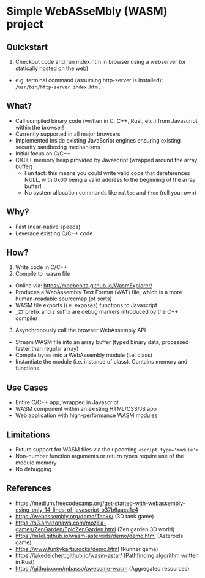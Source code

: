 # Simple WebASseMbly (WASM) project

## Quickstart

1. Checkout code and run index.htm in browser using a webserver (or statically hosted on the web)
 * e.g. terminal command (assuming http-server is installed): `/usr/bin/http-server index.html`

## What?

* Call compiled binary code (written in C, C++, Rust, etc.) from Javascript within the browser!
* Currently supported in all major browsers
* Implemented inside existing JavaScript engines ensuring existing security sandboxing mechanisms
* Initial focus on C/C++
* C/C++ memory heap provided by Javascript (wrapped around the array buffer)
  * Fun fact: this means you could write valid code that dereferences NULL, with 0x00 being a valid address to the beginning of the array buffer!
  * No system allocation commands like `malloc` and `free` (roll your own)

## Why?

* Fast (near-native speeds)
* Leverage existing C/C++ code

## How?

1. Write code in C/C++
2. Compile to .wasm file
  * Online via: https://mbebenita.github.io/WasmExplorer/
  * Produces a WebAssembly Text Format (WAT) file, which is a more human-readable sourcemap (of sorts)
  * WASM file exports (i.e. exposes) functions to Javascript
  * `_Z7` prefix and `i` suffix are debug markers introduced by the C++ compiler
3. Asynchronously call the browser WebAssembly API
  * Stream WASM file into an array buffer (typed binary data, processed faster than regular array)
  * Compile bytes into a WebAssembly module (i.e. class)
  * Instantiate the module (i.e. instance of class). Contains memory and functions.

## Use Cases

* Entire C/C++ app, wrapped in Javascript
* WASM component within an existing HTML/CSS/JS app
* Web application with high-performance WASM modules

## Limitations

* Future support for WASM files via the upcoming `<script type='module'>`
* Non-number function arguments or return types require use of the module memory 
* No debugging

## References

* https://medium.freecodecamp.org/get-started-with-webassembly-using-only-14-lines-of-javascript-b37b6aaca1e4
* https://webassembly.org/demo/Tanks/ (3D tank game)
* https://s3.amazonaws.com/mozilla-games/ZenGarden/EpicZenGarden.html (Zen garden 3D world)
* https://m1el.github.io/wasm-asteroids/demo/demo.html (Asteroids game)
* https://www.funkykarts.rocks/demo.html (Runner game)
* https://jakedeichert.github.io/wasm-astar/ (Pathfinding algorithm written in Rust)
* https://github.com/mbasso/awesome-wasm (Aggregated resources)
